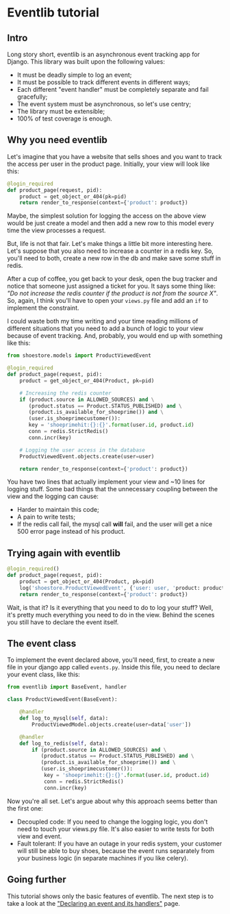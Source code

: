 # Eventlib tutorial

## Intro

Long story short, eventlib is an asynchronous event tracking app for
Django. This library was built upon the following values:

 * It must be deadly simple to log an event;
 * It must be possible to track different events in different ways;
 * Each different "event handler" must be completely separate and fail
   gracefully;
 * The event system must be asynchronous, so let's use centry;
 * The library must be extensible;
 * 100% of test coverage is enough.

## Why you need eventlib

Let's imagine that you have a website that sells shoes and you want to
track the access per user in the product page. Initially, your view will
look like this:

```python
@login_required
def product_page(request, pid):
    product = get_object_or_404(pk=pid)
    return render_to_response(context={'product': product})
```

Maybe, the simplest solution for logging the access on the above view
would be just create a model and then add a new row to this model every
time the view processes a request.

But, life is not that fair. Let's make things a little bit more
interesting here. Let's suppose that you also need to increase a counter
in a redis key. So, you'll need to both, create a new row in the db and
make save some stuff in redis.

After a cup of coffee, you get back to your desk, open the bug tracker
and notice that someone just assigned a ticket for you. It says some
thing like: *"Do not increase the redis counter if the product is not
from the source X"*. So, again, I think you'll have to open your
`views.py` file and add an `if` to implement the constraint.

I could waste both my time writing and your time reading millions of
different situations that you need to add a bunch of logic to your view
because of event tracking. And, probably, you would end up with
something like this:

```python
from shoestore.models import ProductViewedEvent

@login_required
def product_page(request, pid):
    product = get_object_or_404(Product, pk=pid)

    # Increasing the redis counter
    if (product.source in ALLOWED_SOURCES) and \
       (product.status == Product.STATUS_PUBLISHED) and \
       (product.is_available_for_shoeprime()) and \
       (user.is_shoeprimecustomer()):
       key = 'shoeprimehit:{}:{}'.format(user.id, product.id)
       conn = redis.StrictRedis()
       conn.incr(key)

    # Logging the user access in the database
    ProductViewedEvent.objects.create(user=user)

    return render_to_response(context={'product': product})
```

You have two lines that actually implement your view and ~10 lines for
logging stuff. Some bad things that the unnecessary coupling between the
view and the logging can cause:

 * Harder to maintain this code;
 * A pain to write tests;
 * If the redis call fail, the mysql call **will** fail, and the user will
   get a nice 500 error page instead of his product.

## Trying again with eventlib

```python
@login_required()
def product_page(request, pid):
    product = get_object_or_404(Product, pk=pid)
    log('shoestore.ProductViewedEvent', {'user: user, 'product: product})
    return render_to_response(context={'product': product})
```

Wait, is that it? Is it everything that you need to do to log your
stuff?  Well, it's pretty much everything you need to do in the
view. Behind the scenes you still have to declare the event itself.

## The event class

To implement the event declared above, you'll need, first, to create a
new file in your django app called `events.py`. Inside this file, you
need to declare your event class, like this:

```python
from eventlib import BaseEvent, handler

class ProductViewedEvent(BaseEvent):

    @handler
    def log_to_mysql(self, data):
        ProductViewedModel.objects.create(user=data['user'])

    @handler
    def log_to_redis(self, data):
        if (product.source in ALLOWED_SOURCES) and \
           (product.status == Product.STATUS_PUBLISHED) and \
           (product.is_available_for_shoeprime()) and \
           (user.is_shoeprimecustomer()):
            key = 'shoeprimehit:{}:{}'.format(user.id, product.id)
            conn = redis.StrictRedis()
            conn.incr(key)
```

Now you're all set. Let's argue about why this approach seems better
than the first one:

 * Decoupled code: If you need to change the logging logic, you don't
   need to touch your views.py file. It's also easier to write tests for
   both view and event.
 * Fault tolerant: If you have an outage in your redis system, your
   customer will still be able to buy shoes, because the event runs
   separately from your business logic (in separate machines if you like
   celery).

## Going further

This tutorial shows only the basic features of eventlib. The next step
is to take a look at the
["Declaring an event and its handlers"](docs/declaring-an-event.md)
page.
